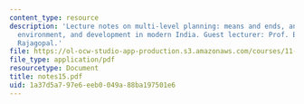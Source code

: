 ```yaml
---
content_type: resource
description: 'Lecture notes on multi-level planning: means and ends, and case: energy,
  environment, and development in modern India. Guest lecturer: Prof. Balakrishnan
  Rajagopal.'
file: https://ol-ocw-studio-app-production.s3.amazonaws.com/courses/11-201-gateway-planning-action-fall-2007/1a37d5a797e6eeb0049a88ba197501e6_notes15.pdf
file_type: application/pdf
resourcetype: Document
title: notes15.pdf
uid: 1a37d5a7-97e6-eeb0-049a-88ba197501e6
---
```

